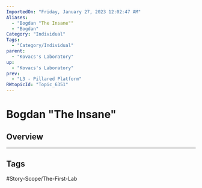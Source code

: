 ```yaml
---
ImportedOn: "Friday, January 27, 2023 12:02:47 AM"
Aliases:
  - "Bogdan "The Insane""
  - "Bogdan"
Category: "Individual"
Tags:
  - "Category/Individual"
parent:
  - "Kovacs's Laboratory"
up:
  - "Kovacs's Laboratory"
prev:
  - "L3 - Pillared Platform"
RWtopicId: "Topic_6351"
---
```

# Bogdan "The Insane"
## Overview

---
## Tags
#Story-Scope/The-First-Lab

